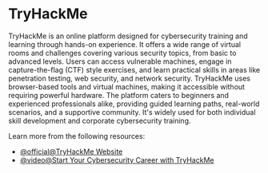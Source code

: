 # TryHackMe

TryHackMe is an online platform designed for cybersecurity training and learning through hands-on experience. It offers a wide range of virtual rooms and challenges covering various security topics, from basic to advanced levels. Users can access vulnerable machines, engage in capture-the-flag (CTF) style exercises, and learn practical skills in areas like penetration testing, web security, and network security. TryHackMe uses browser-based tools and virtual machines, making it accessible without requiring powerful hardware. The platform caters to beginners and experienced professionals alike, providing guided learning paths, real-world scenarios, and a supportive community. It's widely used for both individual skill development and corporate cybersecurity training.

Learn more from the following resources:

- [@official@TryHackMe Website](https://tryhackme.com/)
- [@video@Start Your Cybersecurity Career with TryHackMe](https://www.youtube.com/watch?v=HPF8y_gDP7w)